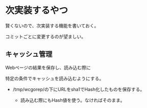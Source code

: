 # 次実装するやつ

賢くないので、次実装する機能を書いておく。

コミットごとに変更するのが望ましい。

## キャッシュ管理

Webページの結果を保存し、読み込む際に

特定の条件でキャッシュを読み込むようにする。

* /tmp/wcgorep/の下にURLをsha1でHash化したものを保存する。

	* 読み込む際にもHash値を使う。なければそのまま。

